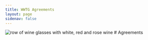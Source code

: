 ```yaml
---
title: WWTG Agreements
layout: page
sidenav: false
---
```


<img src="{{site.baseurl}}/assets/uploads/hero-wine-glasses.jpg" alt="row of wine glasses with white, red and rose wine">
# Agreements
